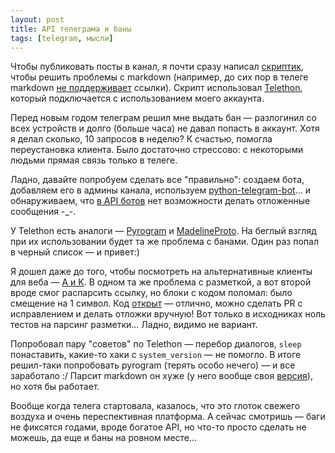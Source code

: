 ```yaml
---
layout: post
title: API телеграма и баны
tags: [telegram, мысли]
---
```

Чтобы публиковать посты в канал, я почти сразу написал [скриптик](https://github.com/ov7a/telegram_publisher), чтобы решить проблемы с markdown (например, до сих пор в телеге markdown [не поддерживает](https://github.com/telegramdesktop/tdesktop/issues/4737) ссылки). Скрипт использовал [Telethon](https://github.com/LonamiWebs/Telethon), который подключается с использованием моего аккаунта.

Перед новым годом телеграм решил мне выдать бан — разлогинил со всех устройств и долго (больше часа) не давал попасть в аккаунт. Хотя я делал сколько, 10 запросов в неделю? К счастью, помогла переустановка клиента. Было достаточно стрессово: с некоторыми людьми прямая связь только в телеге. 

Ладно, давайте попробуем сделать все "правильно": создаем бота, добавляем его в админы канала, используем [python-telegram-bot](https://github.com/python-telegram-bot/python-telegram-bot)... и обнаруживаем, что [в API ботов](https://core.telegram.org/bots/api#sendmessage) нет возможности делать отложенные сообщения -_-. 

У Telethon есть аналоги — [Pyrogram](https://github.com/pyrogram/pyrogram) и [MadelineProto](https://github.com/danog/MadelineProto). На беглый взгляд при их использовании будет та же проблема с банами. Один раз попал в черный список — и привет:)

Я дошел даже до того, чтобы посмотреть на альтернативные клиенты для веба — [A и K](https://telegram.org/apps#web-apps). В одном та же проблема с разметкой, а вот второй вроде смог распарсить ссылку, но блоки с кодом поломал: было смещение на 1 символ. Код [открыт](https://github.com/morethanwords/tweb) — отлично, можно сделать PR с исправлением и делать отложки вручную! Вот только в исходниках ноль тестов на парсинг разметки... Ладно, видимо не вариант.

Попробовал пару "советов" по Telethon — перебор диалогов, `sleep` понаставить, какие-то хаки с `system_version` — не помогло. В итоге решил-таки попробовать pyrogram (терять особо нечего) — и все заработало :/ Парсит markdown он хуже (у него вообще своя [версия](https://docs.pyrogram.org/topics/text-formatting)), но хотя бы работает.

Вообще когда телега стартовала, казалось, что это глоток свежего воздуха и очень переспективная платформа. А сейчас смотришь — баги не фиксятся годами, вроде богатое API, но что-то просто сделать не можешь, да еще и баны на ровном месте...

